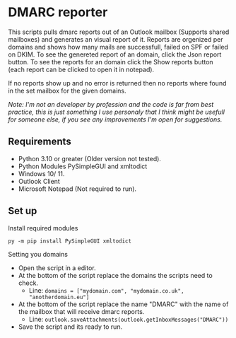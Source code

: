 # DMARC reporter

This scripts pulls dmarc reports out of an Outlook mailbox (Supports shared mailboxes) and generates an visual report of it.
Reports are orgenized per domains and shows how many mails are successfull, failed on SPF or failed on DKIM.
To see the genereted report of an domain, click the Json report button.
To see the reports for an domain click the Show reports button (each report can be clicked to open it in notepad).

If no reports show up and no error is returned then no reports where found in the set mailbox for the given domains.

_Note: I'm not an developer by profession and the code is far from best practice, this is just something I use personaly that I think might be usefull for someone else, if you see any improvements I'm open for suggestions._

## Requirements

* Python 3.10 or greater (Older version not tested).
* Python Modules PySimpleGUI and xmltodict
* Windows 10/ 11.
* Outlook Client
* Microsoft Notepad (Not required to run).

## Set up

Install required modules

`py -m pip install PySimpleGUI xmltodict`

Setting you domains

* Open the script in a editor.
* At the bottom of the script replace the domains the scripts need to check.
  * Line: `domains = ["mydomain.com", "mydomain.co.uk", "anotherdomain.eu"]`
* At the bottom of the script replace the name "DMARC" with the name of the mailbox that will receive dmarc reports.
  * Line: `outlook.saveAttachments(outlook.getInboxMessages("DMARC"))`
* Save the script and its ready to run.
